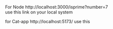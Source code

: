 For Node
http://localhost:3000/isprime?number=7  
use this link on your local system 



for Cat-app
http://localhost:5173/
use this
